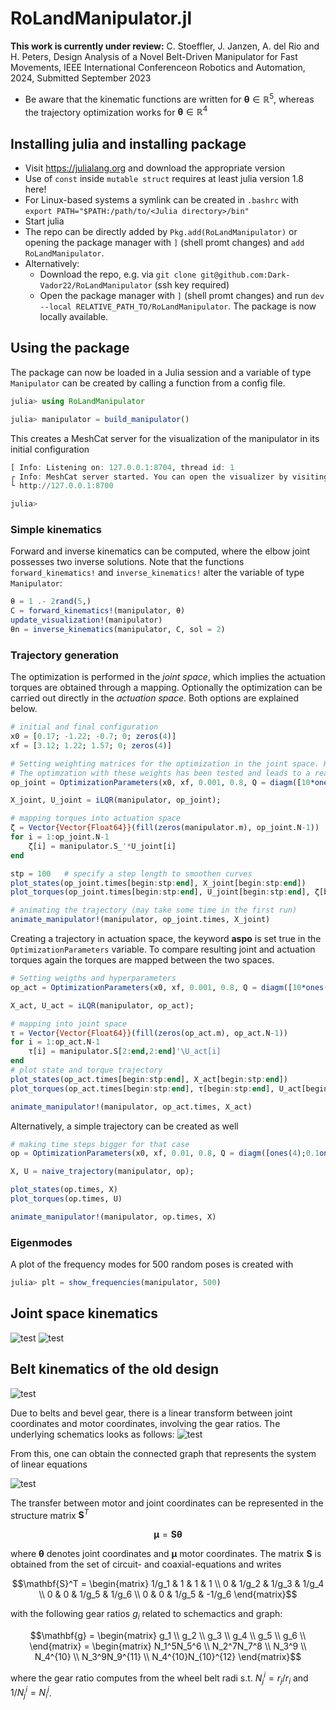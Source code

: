 # RoLandManipulator.jl
**This work is currently under review:**
C. Stoeffler, J. Janzen, A. del Rio and H. Peters, Design Analysis of a Novel Belt-Driven Manipulator for Fast Movements, IEEE International Conferenceon Robotics and Automation, 2024, Submitted September 2023

* Be aware that the kinematic functions are written for $`\mathbf{\theta} \in \mathbb{R}^5`$, whereas the trajectory optimization works for $`\mathbf{\theta} \in \mathbb{R}^4`$

## Installing julia and installing package

* Visit https://julialang.org and download the appropriate version
* Use of `const` inside `mutable struct` requires at least julia version 1.8 here!
* For Linux-based systems a symlink can be created in `.bashrc` with `export PATH="$PATH:/path/to/<Julia directory>/bin"`
* Start julia
* The repo can be directly added by `Pkg.add(RoLandManipulator)` or opening the package manager with `]` (shell promt changes) and `add RoLandManipulator`.
* Alternatively: 
    * Download the repo, e.g. via `git clone git@github.com:Dark-Vador22/RoLandManipulator` (ssh key required)
    * Open the package manager with `]` (shell promt changes) and run `dev --local RELATIVE_PATH_TO/RoLandManipulator`. The package is now locally available.
      
## Using the package
The package can now be loaded in a Julia session and a variable of type `Manipulator` can be created by calling a function from a config file.
```jl
julia> using RoLandManipulator

julia> manipulator = build_manipulator()
```

This creates a MeshCat server for the visualization of the manipulator in its initial configuration
```jl
[ Info: Listening on: 127.0.0.1:8704, thread id: 1
┌ Info: MeshCat server started. You can open the visualizer by visiting the following URL in your browser:
└ http://127.0.0.1:8700

julia> 
```
### Simple kinematics
Forward and inverse kinematics can be computed, where the elbow joint possesses two inverse solutions. Note that the functions `forward_kinematics!` and `inverse_kinematics!` alter the variable of type `Manipulator`:
```jl
θ = 1 .- 2rand(5,)
C = forward_kinematics!(manipulator, θ)
update_visualization!(manipulator)
θn = inverse_kinematics(manipulator, C, sol = 2)
```

### Trajectory generation
The optimization is performed in the _joint space_, which implies the actuation torques are obtained through a mapping. Optionally the optimization can be carried out directly in the _actuation space_. 
Both options are explained below. 
```jl
# initial and final configuration
x0 = [0.17; -1.22; -0.7; 0; zeros(4)]
xf = [3.12; 1.22; 1.57; 0; zeros(4)]

# Setting weighting matrices for the optimization in the joint space. Hyperparameters are set to comman values but can be accessed through keyword arguments (see docs). 
# The optimzation with these weights has been tested and leads to a reasonable trajectory where the goal state is reached.  
op_joint = OptimizationParameters(x0, xf, 0.001, 0.8, Q = diagm([10*ones(4); 0.01*ones(4)]), R = 1.0diagm([ones(2);1;1000]), Qf = diagm([550000*ones(4);ones(4)]), 1e-8, r_max=60, β_max=1e8, i_max=50);

X_joint, U_joint = iLQR(manipulator, op_joint);

# mapping torques into actuation space
ζ = Vector{Vector{Float64}}(fill(zeros(manipulator.m), op_joint.N-1))
for i = 1:op_joint.N-1
    ζ[i] = manipulator.S_'*U_joint[i]
end 

stp = 100   # specify a step length to smoothen curves
plot_states(op_joint.times[begin:stp:end], X_joint[begin:stp:end]) 
plot_torques(op_joint.times[begin:stp:end], U_joint[begin:stp:end], ζ[begin:stp:end]) 

# animating the trajectory (may take some time in the first run)
animate_manipulator!(manipulator, op_joint.times, X_joint)
```
Creating a trajectory in actuation space, the keyword **aspo** is set true in the `OptimizationParameters` variable. To compare resulting joint and actuation torques again the torques are mapped between the two spaces.  
```jl
# Setting weigths and hyperparameters
op_act = OptimizationParameters(x0, xf, 0.001, 0.8, Q = diagm([10*ones(4); 0.01*ones(4)]), R = 1.0diagm([ones(2);1;1000]), Qf = diagm([550000*ones(4);ones(4)]), 1e-8, r_max=60, β_max=1e8, i_max=50, aspo = true); 

X_act, U_act = iLQR(manipulator, op_act);

# mapping into joint space 
τ = Vector{Vector{Float64}}(fill(zeros(op_act.m), op_act.N-1))
for i = 1:op_act.N-1
    τ[i] = manipulator.S[2:end,2:end]'\U_act[i]
end 
# plot state and torque trajectory
plot_states(op_act.times[begin:stp:end], X_act[begin:stp:end]) 
plot_torques(op_act.times[begin:stp:end], τ[begin:stp:end], U_act[begin:stp:end]) 

animate_manipulator!(manipulator, op_act.times, X_act)
```
Alternatively, a simple trajectory can be created as well
```jl
# making time steps bigger for that case
op = OptimizationParameters(x0, xf, 0.01, 0.8, Q = diagm([ones(4);0.1ones(4)]), R = 10diagm([1;1;1;1]), Qf = diagm(1e7ones(8)), 1e-8, aspo=true);

X, U = naive_trajectory(manipulator, op);

plot_states(op.times, X) 
plot_torques(op.times, U)

animate_manipulator!(manipulator, op.times, X)
```

### Eigenmodes
A plot of the frequency modes for 500 random poses is created with
```jl
julia> plt = show_frequencies(manipulator, 500)
```

## Joint space kinematics
![test](./images/arm_ik.png?raw=true "Zero pose and multiple solutions")
![test](./images/relative_transforms.png?raw=true "Relative rigid-body transforms")

## Belt kinematics of the old design

![test](./images/belt_drives.png?raw=true "Belt routing in robot arm")

Due to belts and bevel gear, there is a linear transform between joint coordinates and motor coordinates, involving the gear ratios. The underlying schematics looks as follows:
![test](./images/arm_schematics_old.png?raw=true "Schematics of the arm for the last 4 DOFs in planar depiction")

From this, one can obtain the connected graph that represents the system of linear equations

![test](./images/graph_old.png?raw=true "Unerlying graph of the manipulator")

The transfer between motor and joint coordinates can be represented in the structure matrix $\mathbf{S}^T$
```math
\mathbf{\mu} = \mathbf{S}\mathbf{\theta}
```
where $`\mathbf{\theta}`$ denotes joint coordinates and $`\mathbf{\mu}`$ motor coordinates. The matrix $`\mathbf{S}`$ is obtained from the set of circuit- and coaxial-equations and writes
```math
\mathbf{S}^T = 
        \begin{matrix}
                1/g_1 & 1 & 1 & 1 \\
                0 & 1/g_2 & 1/g_3 & 1/g_4 \\
                0 & 0 & 1/g_5 & 1/g_6 \\
                0 & 0 & 1/g_5 & -1/g_6
        \end{matrix}
```
with the following gear ratios $`g_i`$ related to schemactics and graph:
```math
\mathbf{g} = \begin{matrix}
                g_1 \\
                g_2 \\
                g_3 \\
                g_4 \\
                g_5 \\
                g_6 \\
        \end{matrix} = 
        \begin{matrix}
                N_1^5N_5^6 \\
                N_2^7N_7^8 \\
                N_3^9 \\
                N_4^{10} \\
                N_3^9N_9^{11} \\
                N_4^{10}N_{10}^{12}
        \end{matrix}
```
where the gear ratio computes from the wheel belt radi s.t. $N_j^i = r_j/r_i$ and $1/N_j^i = N_i^j$. 

